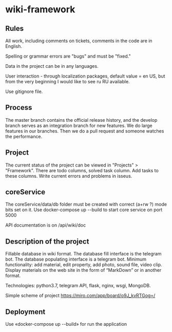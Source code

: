 # wiki-framework

## Rules

All work, including comments on tickets, comments in the code are in English.

Spelling or grammar errors are "bugs" and must be "fixed." 

Data in the project can be in any languages. 

User interaction - through localization packages, default value = en US, but from the very beginning I would like to see ru RU available.

Use gitignore file.
  
  
  ## Process
  
The master branch contains the official release history, and the develop branch serves as an integration branch for new features.
We do large features in our branches.
Then we do a pull request and someone watches the performance.


## Project

The current status of the project can be viewed in "Projects" > "Framework". There are todo columns, solved task column. Add tasks to these columns.
Write current errors and problems in isseus.


## coreService

The coreService/data/db folder must be created with correct (a+rw ?) mode bits set on it.
Use docker-compose up --build to start core service on port 5000

API documentation is on /api/wiki/doc


## Description of the project

Fillable database in wiki format. The database fill interface is the telegram bot. The database populating interface is a telegram bot. Minimum functionality: add material, edit property, add photo, sound file, video clip. Display materials on the web site in the form of “MarkDown” or in another format. 

Technologies: python3.7, telegram API, flask, nginx, wsgi, MongoDB.

Simple scheme of project https://miro.com/app/board/o9J_kvRTGog=/

## Deployment

Use «docker-compose up --build» for run the application

